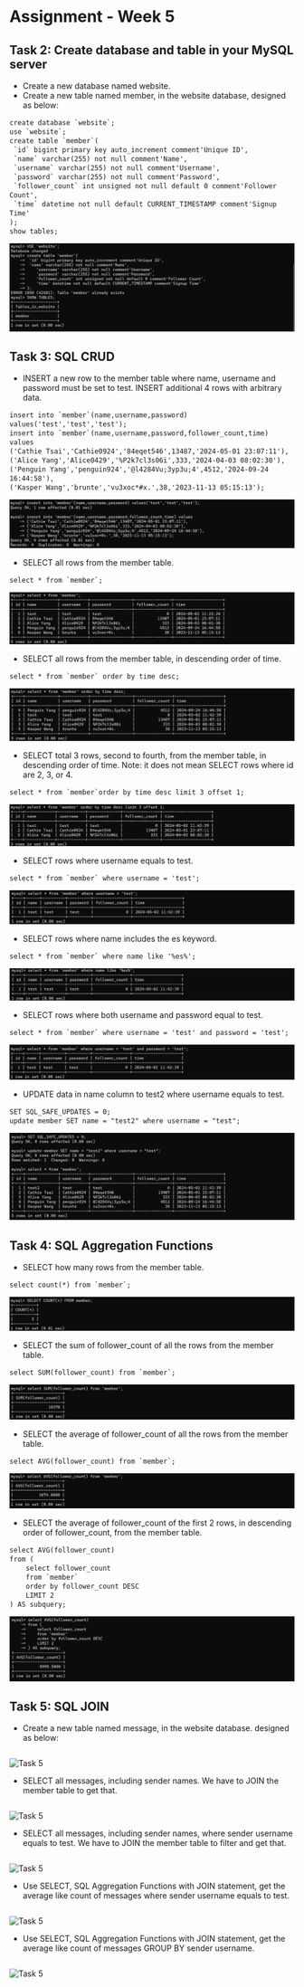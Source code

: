 # Assignment - Week 5
## Task 2: Create database and table in your MySQL server

- Create a new database named website.<br>
- Create a new table named member, in the website database, designed as below:<br>
```
create database `website`;
use `website`;
create table `member`(
 `id` bigint primary key auto_increment comment'Unique ID',
 `name` varchar(255) not null comment'Name',
 `username` varchar(255) not null comment'Username',
 `password` varchar(255) not null comment'Password',
 `follower_count` int unsigned not null default 0 comment'Follower Count',
 `time` datetime not null default CURRENT_TIMESTAMP comment'Signup Time'
);
show tables;
```
![Task 2](https://github.com/Tinggg924/WeHelp-Stage1/blob/main/week5/Task%20images/Task2.png)
## Task 3: SQL CRUD
- INSERT a new row to the member table where name, username and password must
be set to test. INSERT additional 4 rows with arbitrary data.
```
insert into `member`(name,username,password) values('test','test','test');
insert into `member`(name,username,password,follower_count,time) values
('Cathie Tsai','Cathie0924','84eqet546',13487,'2024-05-01 23:07:11'),
('Alice Yang','Alice0429','%P2k7cl3s06i',333,'2024-04-03 08:02:30'),
('Penguin Yang','penguin924','@l4284Vu;3yp3u;4',4512,'2024-09-24 16:44:58'),
('Kasper Wang','brunte','vu3xoc*#x.',38,'2023-11-13 05:15:13');
```
![Task 3](https://github.com/Tinggg924/WeHelp-Stage1/blob/main/week5/Task%20images/Task3-1.png)
- SELECT all rows from the member table.
```
select * from `member`;
```
![Task 3](https://github.com/Tinggg924/WeHelp-Stage1/blob/main/week5/Task%20images/Task3-2.png)
- SELECT all rows from the member table, in descending order of time.
```
select * from `member` order by time desc;
```
![Task 3](https://github.com/Tinggg924/WeHelp-Stage1/blob/main/week5/Task%20images/Task3-3.png)
- SELECT total 3 rows, second to fourth, from the member table, in descending order
of time. Note: it does not mean SELECT rows where id are 2, 3, or 4.
```
select * from `member`order by time desc limit 3 offset 1;
```
![Task 3](https://github.com/Tinggg924/WeHelp-Stage1/blob/main/week5/Task%20images/Task3-4.png)
- SELECT rows where username equals to test.
```
select * from `member` where username = 'test';
```
![Task 3](https://github.com/Tinggg924/WeHelp-Stage1/blob/main/week5/Task%20images/Task3-8.png)
- SELECT rows where name includes the es keyword.
```
select * from `member` where name like '%es%';
```
![Task 3](https://github.com/Tinggg924/WeHelp-Stage1/blob/main/week5/Task%20images/Task3-5.png)
- SELECT rows where both username and password equal to test.
```
select * from `member` where username = 'test' and password = 'test';
```
![Task 3](https://github.com/Tinggg924/WeHelp-Stage1/blob/main/week5/Task%20images/Task3-6.png)
- UPDATE data in name column to test2 where username equals to test.
```
SET SQL_SAFE_UPDATES = 0;
update member SET name = "test2" where username = "test";
```
![Task 3](https://github.com/Tinggg924/WeHelp-Stage1/blob/main/week5/Task%20images/Task3-7.png)

## Task 4: SQL Aggregation Functions
-  SELECT how many rows from the member table.
```
select count(*) from `member`;
```
![Task 4](https://github.com/Tinggg924/WeHelp-Stage1/blob/main/week5/Task%20images/Task4-1.png)

- SELECT the sum of follower_count of all the rows from the member table.
```
select SUM(follower_count) from `member`;
```
![Task 4](https://github.com/Tinggg924/WeHelp-Stage1/blob/main/week5/Task%20images/Task4-2.png)

- SELECT the average of follower_count of all the rows from the member table.
```
select AVG(follower_count) from `member`;
```
![Task 4](https://github.com/Tinggg924/WeHelp-Stage1/blob/main/week5/Task%20images/Task4-3.png)

- SELECT the average of follower_count of the first 2 rows, in descending order of
follower_count, from the member table.
```
select AVG(follower_count)
from (
    select follower_count
    from `member`
    order by follower_count DESC
    LIMIT 2
) AS subquery;
```
![Task 4](https://github.com/Tinggg924/WeHelp-Stage1/blob/main/week5/Task%20images/Task4-4.png)

## Task 5: SQL JOIN
- Create a new table named message, in the website database. designed as below:
```

```
![Task 5]()

- SELECT all messages, including sender names. We have to JOIN the member table
to get that.
```

```
![Task 5]()

- SELECT all messages, including sender names, where sender username equals to
test. We have to JOIN the member table to filter and get that.
```

```
![Task 5]()

- Use SELECT, SQL Aggregation Functions with JOIN statement, get the average like
count of messages where sender username equals to test.
```

```
![Task 5]()

-  Use SELECT, SQL Aggregation Functions with JOIN statement, get the average like
count of messages GROUP BY sender username.
```

```
![Task 5]()
